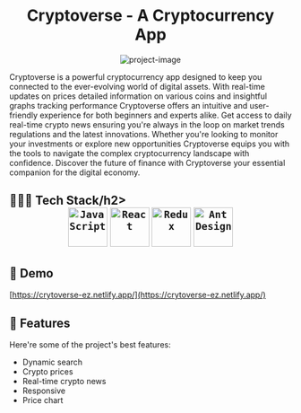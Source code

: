 <h1 align="center" id="title">Cryptoverse - A Cryptocurrency App</h1>

<p align="center"><img src="https://socialify.git.ci/jumankaushik/cryptoverse-app/image?language=1&amp;owner=1&amp;name=1&amp;stargazers=1&amp;theme=Light" alt="project-image"></p>

<p id="description">Cryptoverse is a powerful cryptocurrency app designed to keep you connected to the ever-evolving world of digital assets. With real-time updates on prices detailed information on various coins and insightful graphs tracking performance Cryptoverse offers an intuitive and user-friendly experience for both beginners and experts alike. Get access to daily real-time crypto news ensuring you're always in the loop on market trends regulations and the latest innovations. Whether you're looking to monitor your investments or explore new opportunities Cryptoverse equips you with the tools to navigate the complex cryptocurrency landscape with confidence. Discover the future of finance with Cryptoverse your essential companion for the digital economy.</p>

<h2>🧑🏻‍💻 Tech Stack/h2>
<div align="center">
	<code><img width="70" src="https://user-images.githubusercontent.com/25181517/117447155-6a868a00-af3d-11eb-9cfe-245df15c9f3f.png" alt="JavaScript" title="JavaScript"/></code>
	<code><img width="70" src="https://user-images.githubusercontent.com/25181517/183897015-94a058a6-b86e-4e42-a37f-bf92061753e5.png" alt="React" title="React"/></code>
	<code><img width="70" src="https://user-images.githubusercontent.com/25181517/187896150-cc1dcb12-d490-445c-8e4d-1275cd2388d6.png" alt="Redux" title="Redux"/></code>
	<code><img width="70" src="https://user-images.githubusercontent.com/25181517/190887795-99cb0921-e57f-430b-a111-e165deedaa36.png" alt="Ant Design" title="Ant Design"/></code>
</div>

<h2>🚀 Demo</h2>

[https://crytoverse-ez.netlify.app/](https://crytoverse-ez.netlify.app/)

  
  
<h2>🧐 Features</h2>

Here're some of the project's best features:

*   Dynamic search
*   Crypto prices
*   Real-time crypto news
*   Responsive
*   Price chart

  
